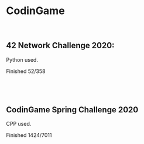 <!DOCTYPE html>
<html>

</head>

<body>
    <h1>CodinGame</h1>
    <p><br></p>
    <h2>42 Network Challenge 2020: </h2>
    <p>Python used.&nbsp;</p>
    <p>Finished 52/358</p>
    <h2><br></h2>
    <h2>CodinGame Spring Challenge 2020&nbsp;</h2>
    <p>CPP used.&nbsp;</p>
    <p>Finished 1424/7011</p>
</body>

</html>
